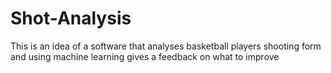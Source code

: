 # Shot-Analysis
This is an idea of a software that analyses basketball players shooting form and using machine learning gives a feedback on what to improve
